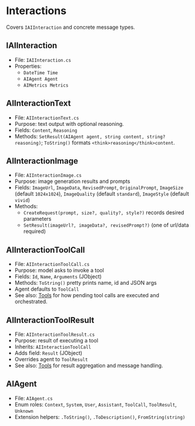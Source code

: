 # Interactions

Covers `IAIInteraction` and concrete message types.

## IAIInteraction
 
- File: `IAIInteraction.cs`
- Properties:
  - `DateTime Time`
  - `AIAgent Agent`
  - `AIMetrics Metrics`

## AIInteractionText
 
- File: `AIInteractionText.cs`
- Purpose: text output with optional reasoning.
- Fields: `Content`, `Reasoning`
- Methods: `SetResult(AIAgent agent, string content, string? reasoning)`; `ToString()` formats `<think>reasoning</think>content`.

## AIInteractionImage
 
- File: `AIInteractionImage.cs`
- Purpose: image generation results and prompts
- Fields: `ImageUrl`, `ImageData`, `RevisedPrompt`, `OriginalPrompt`, `ImageSize` (default `1024x1024`), `ImageQuality` (default `standard`), `ImageStyle` (default `vivid`)
- Methods:
  - `CreateRequest(prompt, size?, quality?, style?)` records desired parameters
  - `SetResult(imageUrl?, imageData?, revisedPrompt?)` (one of url/data required)

## AIInteractionToolCall
  
- File: `AIInteractionToolCall.cs`
- Purpose: model asks to invoke a tool
- Fields: `Id`, `Name`, `Arguments` (JObject)
- Methods: `ToString()` pretty prints name, id and JSON args
- Agent defaults to `ToolCall`
- See also: [Tools](./tools.md) for how pending tool calls are executed and orchestrated.

## AIInteractionToolResult
  
- File: `AIInteractionToolResult.cs`
- Purpose: result of executing a tool
- Inherits: `AIInteractionToolCall`
- Adds field: `Result` (JObject)
- Overrides agent to `ToolResult`
- See also: [Tools](./tools.md) for result aggregation and message handling.

## AIAgent

- File: `AIAgent.cs`
- Enum roles: `Context`, `System`, `User`, `Assistant`, `ToolCall`, `ToolResult`, `Unknown`
- Extension helpers: `.ToString()`, `.ToDescription()`, `FromString(string)`
